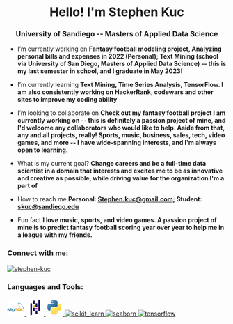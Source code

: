 <h1 align="center">Hello! I'm Stephen Kuc</h1>
<h3 align="center">University of Sandiego -- Masters of Applied Data Science</h3>

- I’m currently working on **Fantasy football modeling project, Analyzing personal bills and expenses in 2022 (Personal); Text Mining (school via University of San Diego, Masters of Applied Data Science) -- this is my last semester in school, and I graduate in May 2023!**

- I’m currently learning **Text Mining, Time Series Analysis, TensorFlow. I am also consistently working on HackerRank, codewars and other sites to improve my coding ability**

- I’m looking to collaborate on **Check out my fantasy football project I am currently working on -- this is definitely a passion project of mine, and I'd welcome any collaborators who would like to help. Aside from that, any and all projects, really! Sports, music, business, sales, tech, video games, and more -- I have wide-spanning interests, and I'm always open to learning.**

- What is my current goal? **Change careers and be a full-time data scientist in a domain that interests and excites me to be as innovative and creative as possible, while driving value for the organization I'm a part of**

- How to reach me **Personal: Stephen.kuc@gmail.com; Student: skuc@sandiego.edu**

- Fun fact **I love music, sports, and video games. A passion project of mine is to predict fantasy football scoring year over year to help me in a league with my friends.**

<h3 align="left">Connect with me:</h3>
<p align="left">
<a href="https://linkedin.com/in/stephen-kuc" target="blank"><img align="center" src="https://raw.githubusercontent.com/rahuldkjain/github-profile-readme-generator/master/src/images/icons/Social/linked-in-alt.svg" alt="stephen-kuc" height="30" width="40" /></a>
</p>

<h3 align="left">Languages and Tools:</h3>
<p align="left"> <a href="https://www.mysql.com/" target="_blank" rel="noreferrer"> <img src="https://raw.githubusercontent.com/devicons/devicon/master/icons/mysql/mysql-original-wordmark.svg" alt="mysql" width="40" height="40"/> </a> <a href="https://pandas.pydata.org/" target="_blank" rel="noreferrer"> <img src="https://raw.githubusercontent.com/devicons/devicon/2ae2a900d2f041da66e950e4d48052658d850630/icons/pandas/pandas-original.svg" alt="pandas" width="40" height="40"/> </a> <a href="https://www.python.org" target="_blank" rel="noreferrer"> <img src="https://raw.githubusercontent.com/devicons/devicon/master/icons/python/python-original.svg" alt="python" width="40" height="40"/> </a> <a href="https://scikit-learn.org/" target="_blank" rel="noreferrer"> <img src="https://upload.wikimedia.org/wikipedia/commons/0/05/Scikit_learn_logo_small.svg" alt="scikit_learn" width="40" height="40"/> </a> <a href="https://seaborn.pydata.org/" target="_blank" rel="noreferrer"> <img src="https://seaborn.pydata.org/_images/logo-mark-lightbg.svg" alt="seaborn" width="40" height="40"/> </a> <a href="https://www.tensorflow.org" target="_blank" rel="noreferrer"> <img src="https://www.vectorlogo.zone/logos/tensorflow/tensorflow-icon.svg" alt="tensorflow" width="40" height="40"/> </a> </p>
